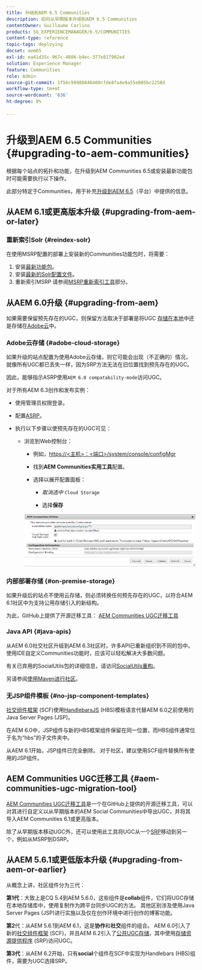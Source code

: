 ```yaml
---
title: 升级到AEM 6.5 Communities
description: 如何从早期版本升级到AEM 6.5 Communities
contentOwner: Guillaume Carlino
products: SG_EXPERIENCEMANAGER/6.5/COMMUNITIES
content-type: reference
topic-tags: deploying
docset: aem65
exl-id: ea41d35c-967c-4606-b4ec-377e817902e4
solution: Experience Manager
feature: Communities
role: Admin
source-git-commit: 1f56c99980846400cfde8fa4e9a55e885bc2258d
workflow-type: tm+mt
source-wordcount: '636'
ht-degree: 0%

---
```


# 升级到AEM 6.5 Communities {#upgrading-to-aem-communities}

根据每个站点的拓扑和功能，在升级到AEM Communities 6.5或安装最新功能包时可能需要执行以下操作。

此部分特定于Communities，用于补充[升级到AEM 6.5](/help/sites-deploying/upgrade.md)（平台）中提供的信息。

## 从AEM 6.1或更高版本升级 {#upgrading-from-aem-or-later}

### 重新索引Solr {#reindex-solr}

在使用MSRP配置的部署上安装新的Communities功能包时，将需要：

1. 安装[最新功能包](/help/communities/deploy-communities.md#latestfeaturepack)。
1. 安装[最新的Solr配置文件](/help/communities/msrp.md#upgrading)。
1. 重新索引MSRP
请参阅[MSRP重新索引工具](/help/communities/msrp.md#msrp-reindex-tool)部分。

## 从AEM 6.0升级 {#upgrading-from-aem}

如果需要保留预先存在的UGC，则保留方法取决于部署是将UGC [存储在本地](#on-premise-storage)中还是存储在[Adobe云](#adobe-cloud-storage)中。

### Adobe云存储 {#adobe-cloud-storage}

如果升级的站点配置为使用Adobe云存储，则它可能会出现（不正确的）情况，就像所有UGC都已丢失一样，因为SRP方法无法在旧位置找到预先存在的UGC。

因此，能够指示ASRP使用`AEM 6.0 compatability-mode`访问UGC。

对于所有AEM 6.3创作和发布实例：

* 使用管理员权限登录。
* 配置[ASRP](/help/communities/asrp.md)。
* 执行以下步骤以使预先存在的UGC可见：

   * 浏览到Web控制台：

      * 例如，[https://&lt;主机>：&lt;端口>/system/console/configMgr](https://localhost:4502/system/console/configMgr)

      * 找到&#x200B;**AEM Communities实用工具**&#x200B;配置。
      * 选择以展开配置面板：

         * *取消选中* `Cloud Storage`

         * 选择&#x200B;**保存**

     ![实用工具](assets/utilities.png)

### 内部部署存储 {#on-premise-storage}

如果升级后的站点不使用云存储，则必须转换任何预先存在的UGC，以符合AEM 6.1社区中为支持公用存储引入的新结构。

为此，GitHub上提供了开源迁移工具：
[AEM Communities UGC迁移工具](https://github.com/Adobe-Marketing-Cloud/communities-ugc-migration)

### Java API {#java-apis}

从AEM 6.0社交社区升级到AEM 6.3社区时，许多API已重新组织到不同的包中。 使用IDE自定义Communities功能时，应该可以轻松解决大多数问题。

有关已弃用的SocialUtils包的详细信息，请访问[SocialUtils重构](/help/communities/socialutils.md)。

另请参阅[使用Maven进行社区](/help/communities/maven.md)。

### 无JSP组件模板 {#no-jsp-component-templates}

[社交组件框架](/help/communities/scf.md) (SCF)使用[HandlebarsJS](https://handlebarsjs.com/) (HBS)模板语言代替AEM 6.0之前使用的Java Server Pages (JSP)。

在AEM 6.0中，JSP组件与新的HBS框架组件保留在同一位置，而HBS组件通常位于名为“hbs”的子文件夹中。

从AEM 6.1开始，JSP组件已完全删除。 对于社区，建议使用SCF组件替换所有使用的JSP组件。

## AEM Communities UGC迁移工具 {#aem-communities-ugc-migration-tool}

[AEM Communities UGC迁移工具](https://github.com/Adobe-Marketing-Cloud/communities-ugc-migration)是一个在GitHub上提供的开源迁移工具，可以对其进行自定义以从早期版本的AEM Social Communities中导出UGC，并将其导入AEM Communities 6.1或更高版本。

除了从早期版本移动UGC外，还可以使用此工具将UGC从一个[SRP](/help/communities/working-with-srp.md)移动到另一个，例如从MSRP到DSRP。

## 从AEM 5.6.1或更低版本升级 {#upgrading-from-aem-or-earlier}

从概念上讲，社区组件分为三代：

**第1代**：大致上是CQ 5.4到AEM 5.6.0，这些组件是&#x200B;**collab**&#x200B;组件，它们将UGC存储在本地存储库中，使用复制作为跨平台同步UGC的方法。 其他区别涉及使用Java Server Pages (JSP)进行实施以及仅在创作环境中进行创作的博客功能。

**第2**&#x200B;代：从AEM 5.6.1到AEM 6.1，这是&#x200B;**协作**&#x200B;和&#x200B;**社交**&#x200B;组件的组合。 AEM 6.0引入了新的[社交组件框架](/help/communities/scf.md) (SCF)，并且AEM 6.2引入了[公共UGC存储](/help/communities/working-with-srp.md)，其中使用[存储资源提供程序](/help/communities/srp.md) (SRP)访问UGC。

**第3代**：从AEM 6.2开始，只有&#x200B;**social**&#x200B;个组件在SCF中实现为Handlebars (HBS)组件，需要为UGC选择SRP。
